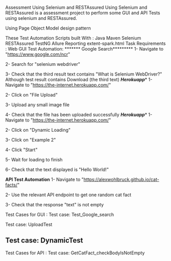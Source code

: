 Assessment Using Selenium and RESTAssured
Using Selenium and RESTAssured is a assessment project to perform some GUI and API Tests using selenium and RESTAssured.

Using Page Object Model design pattern

These Test Automation Scripts built With :
Java
Maven
Selenium
RESTAssured
TestNG
Allure Reporting
extent-spark.html
Task Requirements :
Web GUI Test Automation:
******* Google Search*********
1- Navigate to "https://www.google.com/ncr"

2- Search for "selenium webdriver"

3- Check that the third result text contains "What is Selenium WebDriver?" Although test result contains Download (the third text)
*******Herokuapp********
1- Navigate to "https://the-internet.herokuapp.com/"

2- Click on "File Upload"

3- Upload any small image file

4- Check that the file has been uploaded successfully
*******Herokuapp********
1- Navigate to "https://the-internet.herokuapp.com/"

2- Click on "Dynamic Loading"

3- Click on "Example 2"

4- Click "Start"

5- Wait for loading to finish

6- Check that the text displayed is "Hello World!"

********API Test Automation********
1- Navigate to "https://alexwohlbruck.github.io/cat-facts/"

2- Use the relevant API endpoint to get one random cat fact

3- Check that the response "text" is not empty

Test Cases for GUI :
Test case: Test_Google_search

Test case: UploadTest

Test case: DynamicTest
--------------------------------------------------------------
Test Cases for API :
Test case: GetCatFact_checkBodyIsNotEmpty
